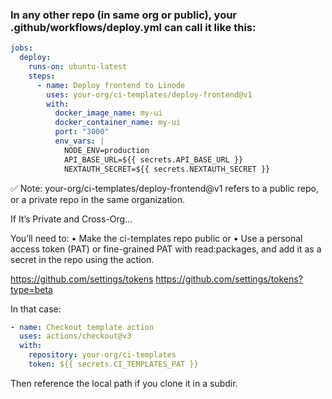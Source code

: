 
### In any other repo (in same org or public), your .github/workflows/deploy.yml can call it like this:

``` yaml
jobs:
  deploy:
    runs-on: ubuntu-latest
    steps:
      - name: Deploy frontend to Linode
        uses: your-org/ci-templates/deploy-frontend@v1
        with:
          docker_image_name: my-ui
          docker_container_name: my-ui
          port: "3000"
          env_vars: |
            NODE_ENV=production
            API_BASE_URL=${{ secrets.API_BASE_URL }}
            NEXTAUTH_SECRET=${{ secrets.NEXTAUTH_SECRET }}
```

✅ Note: your-org/ci-templates/deploy-frontend@v1 refers to a public repo, or a private repo in the same organization.


If It’s Private and Cross-Org…

You’ll need to:
	•	Make the ci-templates repo public or
	•	Use a personal access token (PAT) or fine-grained PAT with read:packages, and add it as a secret in the repo using the action.

https://github.com/settings/tokens
https://github.com/settings/tokens?type=beta

In that case:

```yaml
- name: Checkout template action
  uses: actions/checkout@v3
  with:
    repository: your-org/ci-templates
    token: ${{ secrets.CI_TEMPLATES_PAT }}
```

Then reference the local path if you clone it in a subdir.